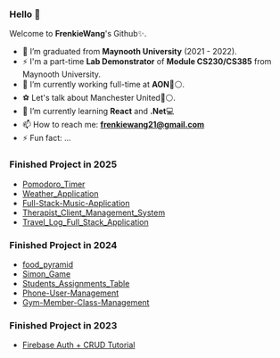 ### Hello 👋


Welcome to **FrenkieWang**'s Github✨.

- 👯 I’m graduated from **Maynooth University** (2021 - 2022).
- ⚡ I'm a part-time **Lab Demonstrator** of **Module CS230/CS385** from Maynooth University.
- 🔭 I’m currently working full-time at **AON**🔴⚪.
- ⚽ Let's talk about Manchester United🔴⚪.
- 🌱 I’m currently learning **React** and **.Net**💻
- 📫 How to reach me: **frenkiewang21@gmail.com**
- ⚡ Fun fact: ...


### Finished Project in 2025
- [Pomodoro_Timer](https://github.com/FrenkieWang/Pomodoro_Timer)
- [Weather_Application](https://github.com/FrenkieWang/Weather_Application)
- [Full-Stack-Music-Application](https://github.com/FrenkieWang/Full-Stack-Music-Application)
- [Therapist_Client_Management_System](https://github.com/FrenkieWang/Therapist_Client_Management_System)
- [Travel_Log_Full_Stack_Application](https://github.com/FrenkieWang/Travel_Log_Full_Stack_Application)

### Finished Project in 2024
- [food_pyramid](https://github.com/FrenkieWang/food_pyramid)
- [Simon_Game](https://github.com/FrenkieWang/Simon_Game)
- [Students_Assignments_Table](https://github.com/FrenkieWang/Students_Assignments_Table)
- [Phone-User-Management](https://github.com/FrenkieWang/Phone-User-Management)
- [Gym-Member-Class-Management](https://github.com/FrenkieWang/Gym-Member-Class-Management)

### Finished Project in 2023
- [Firebase Auth + CRUD Tutorial](https://github.com/FrenkieWang/Firebase_SimpleAuth)
